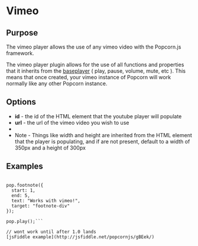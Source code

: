 # Vimeo #

## Purpose ##

The vimeo player allows the use of any vimeo video with the Popcorn.js framework.

The vimeo player plugin allows for the use of all functions and properties that it inherits from the [baseplayer]() ( play, pause, volume, mute, etc ).  This means that once created, your vimeo instance of Popcorn will work normally like any other Popcorn instance.

## Options ##

* **id** - the id of the HTML element that the youtube player will populate
* **url** - the url of the vimeo video you wish to use
* 
* Note - Things like width and height are inherited from the HTML element that the player is populating, and if are not present, default to a width of 350px and a height of 300px

## Examples ##

```var pop = Popcorn.vimeo( "#video", "vimeoURL" );

pop.footnote({
  start: 1,
  end: 5,
  text: "Works with vimeo!",
  target: "footnote-div"
});

pop.play();```

// wont work until after 1.0 lands
[jsFiddle example](http://jsfiddle.net/popcornjs/gBEek/)
